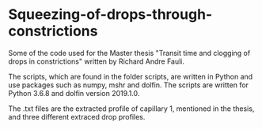 # Squeezing-of-drops-through-constrictions
Some of the code used for the Master thesis "Transit time and clogging of drops in constrictions" written by Richard Andre Fauli.

The scripts, which are found in the folder scripts, are written in Python and use packages such as numpy, mshr and dolfin. The scripts are written for Python 3.6.8 and dolfin version 2019.1.0.

The .txt files are the extracted profile of capillary 1, mentioned in the thesis, and three different extraced drop profiles.
